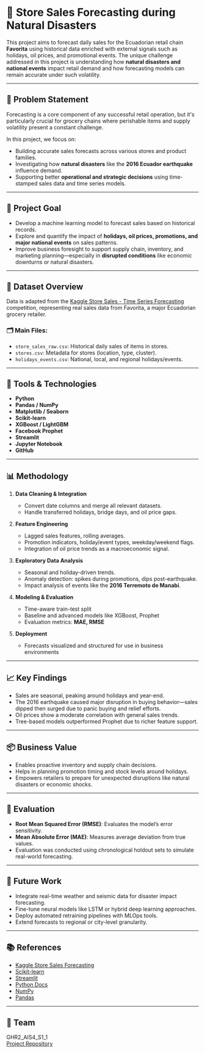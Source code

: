 # 🛒 Store Sales Forecasting during Natural Disasters

This project aims to forecast daily sales for the Ecuadorian retail chain **Favorita** using historical data enriched with external signals such as holidays, oil prices, and promotional events. The unique challenge addressed in this project is understanding how **natural disasters and national events** impact retail demand and how forecasting models can remain accurate under such volatility.

---

## 📌 Problem Statement

Forecasting is a core component of any successful retail operation, but it's particularly crucial for grocery chains where perishable items and supply volatility present a constant challenge.

In this project, we focus on:
- Building accurate sales forecasts across various stores and product families.
- Investigating how **natural disasters** like the **2016 Ecuador earthquake** influence demand.
- Supporting better **operational and strategic decisions** using time-stamped sales data and time series models.

---

## 🎯 Project Goal

- Develop a machine learning model to forecast sales based on historical records.
- Explore and quantify the impact of **holidays, oil prices, promotions, and major national events** on sales patterns.
- Improve business foresight to support supply chain, inventory, and marketing planning—especially in **disrupted conditions** like economic downturns or natural disasters.

---

## 🧾 Dataset Overview

Data is adapted from the [Kaggle Store Sales - Time Series Forecasting](https://www.kaggle.com/competitions/store-sales-time-series-forecasting) competition, representing real sales data from Favorita, a major Ecuadorian grocery retailer.

### 🗂 Main Files:
- `store_sales_raw.csv`: Historical daily sales of items in stores.
- `stores.csv`: Metadata for stores (location, type, cluster).
- `holidays_events.csv`: National, local, and regional holidays/events.

---

## 🧰 Tools & Technologies

- **Python**
- **Pandas / NumPy**
- **Matplotlib / Seaborn**
- **Scikit-learn**
- **XGBoost / LightGBM**
- **Facebook Prophet**
- **Streamlit**
- **Jupyter Notebook**
- **GitHub**

---

## 📊 Methodology

1. **Data Cleaning & Integration**  
   - Convert date columns and merge all relevant datasets.
   - Handle transferred holidays, bridge days, and oil price gaps.

2. **Feature Engineering**  
   - Lagged sales features, rolling averages.
   - Promotion indicators, holiday/event types, weekday/weekend flags.
   - Integration of oil price trends as a macroeconomic signal.

3. **Exploratory Data Analysis**  
   - Seasonal and holiday-driven trends.
   - Anomaly detection: spikes during promotions, dips post-earthquake.
   - Impact analysis of events like the **2016 Terremoto de Manabí**.

4. **Modeling & Evaluation**  
   - Time-aware train-test split
   - Baseline and advanced models like XGBoost, Prophet
   - Evaluation metrics: **MAE, RMSE**

5. **Deployment**  
   - Forecasts visualized and structured for use in business environments

---

## 📈 Key Findings

- Sales are seasonal, peaking around holidays and year-end.
- The 2016 earthquake caused major disruption in buying behavior—sales dipped then surged due to panic buying and relief efforts.
- Oil prices show a moderate correlation with general sales trends.
- Tree-based models outperformed Prophet due to richer feature support.

---

## 📦 Business Value

- Enables proactive inventory and supply chain decisions.
- Helps in planning promotion timing and stock levels around holidays.
- Empowers retailers to prepare for unexpected disruptions like natural disasters or economic shocks.

---

## 🧪 Evaluation

- **Root Mean Squared Error (RMSE)**: Evaluates the model’s error sensitivity.
- **Mean Absolute Error (MAE)**: Measures average deviation from true values.
- Evaluation was conducted using chronological holdout sets to simulate real-world forecasting.

---

## 🧠 Future Work

- Integrate real-time weather and seismic data for disaster impact forecasting.
- Fine-tune neural models like LSTM or hybrid deep learning approaches.
- Deploy automated retraining pipelines with MLOps tools.
- Extend forecasts to regional or city-level granularity.

---

## 📚 References

- [Kaggle Store Sales Forecasting](https://www.kaggle.com/competitions/store-sales-time-series-forecasting)
- [Scikit-learn](https://scikit-learn.org/stable/)
- [Streamlit](https://streamlit.io/)
- [Python Docs](https://docs.python.org/3/)
- [NumPy](https://numpy.org/)
- [Pandas](https://pandas.pydata.org/)

---

## 🤝 Team

GHR2_AIS4_S1_1  
[Project Repository](https://github.com/sioranx69/GHR2_AIS4_S1_1)
